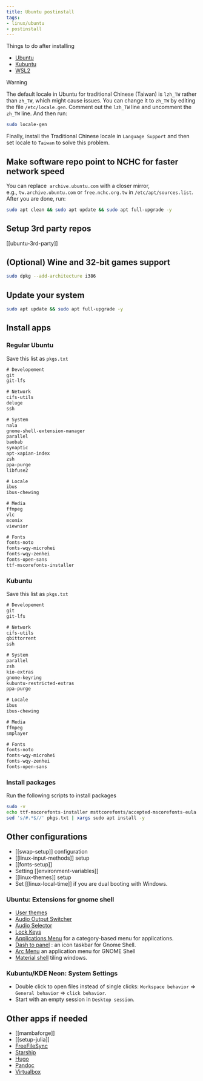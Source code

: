```yaml
---
title: Ubuntu postinstall
tags:
- linux/ubuntu
- postinstall
---
```


Things to do after installing

- [Ubuntu](https://ubuntu.com/download)
- [Kubuntu](https://kubuntu.org/)
- [WSL2](https://docs.microsoft.com/zh-tw/windows/wsl/install)

> [!warning]
> The default locale in Ubuntu for traditional Chinese (Taiwan) is `lzh_TW` rather than `zh_TW`, which might cause issues. You can change it to `zh_TW` by editing the file `/etc/locale.gen`. Comment out the `lzh_TW` line and uncomment the `zh_TW` line. And then run:
> ```bash
> sudo locale-gen
> ```
> Finally, install the Traditional Chinese locale in `Language Support` and then set locale to `Taiwan` to solve this problem.

## Make software repo point to NCHC for faster network speed

You can replace  `archive.ubuntu.com` with a closer mirror, e.g., `tw.archive.ubuntu.com` or `free.nchc.org.tw` in `/etc/apt/sources.list`. After you are done, run:

```bash
sudo apt clean && sudo apt update && sudo apt full-upgrade -y
```

## Setup 3rd party repos

[[ubuntu-3rd-party]]

## (Optional) Wine and 32-bit games support

```bash
sudo dpkg --add-architecture i386
```

## Update your system

```bash
sudo apt update && sudo apt full-upgrade -y
```

## Install apps

### Regular Ubuntu

Save this list as `pkgs.txt`

```txt title="pkgs.txt"
# Developement
git
git-lfs

# Network
cifs-utils
deluge
ssh

# System
nala
gnome-shell-extension-manager
parallel
baobab
synaptic
apt-xapian-index
zsh
ppa-purge
libfuse2

# Locale
ibus
ibus-chewing

# Media
ffmpeg
vlc
mcomix
viewnior

# Fonts
fonts-noto
fonts-wqy-microhei
fonts-wqy-zenhei
fonts-open-sans
ttf-mscorefonts-installer
```

### Kubuntu

Save this list as `pkgs.txt`

```txt title="pkgs.txt"
# Developement
git
git-lfs

# Network
cifs-utils
qbittorrent
ssh

# System
parallel
zsh
kio-extras
gnome-keyring
kubuntu-restricted-extras
ppa-purge

# Locale
ibus
ibus-chewing

# Media
ffmpeg
smplayer

# Fonts
fonts-noto
fonts-wqy-microhei
fonts-wqy-zenhei
fonts-open-sans
```

### Install packages

Run the following scripts to install packages

```bash
sudo -v
echo ttf-mscorefonts-installer msttcorefonts/accepted-mscorefonts-eula select true | sudo debconf-set-selections
sed 's/#.*$//' pkgs.txt | xargs sudo apt install -y
```

## Other configurations

- [[swap-setup]] configuration
- [[linux-input-methods]] setup
- [[fonts-setup]]
- Setting [[environment-variables]]
- [[linux-themes]] setup
- Set [[linux-local-time]] if you are dual booting with Windows.

### Ubuntu: Extensions for gnome shell

- [User themes](https://extensions.gnome.org/extension/19/user-themes/)
- [Audio Output Switcher](https://extensions.gnome.org/extension/751/audio-output-switcher/)
- [Audio Selector](https://extensions.gnome.org/extension/5135/audio-selector/)
- [Lock Keys](https://extensions.gnome.org/extension/36/lock-keys/)
- [Applications Menu](https://extensions.gnome.org/extension/6/applications-menu/) for a category-based menu for applications.
- [Dash to panel](https://extensions.gnome.org/extension/1160/dash-to-panel/) : an icon taskbar for Gnome Shell.
- [Arc Menu](https://extensions.gnome.org/extension/3628/arcmenu/) an application menu for GNOME Shell
- [Material shell](https://extensions.gnome.org/extension/3357/material-shell/) tiling windows.
### Kubuntu/KDE Neon: System Settings

- Double click to open files instead of single clicks: `Workspace behavior` => `General behavior` => `click behavior`.
- Start with an empty session in `Desktop session`.

## Other apps if needed

- [[mambaforge]]
- [[setup-julia]]
- [FreeFileSync](https://freefilesync.org/)
- [Starship](https://starship.rs/)
- [Hugo](https://github.com/gohugoio/hugo/releases/)
- [Pandoc](https://github.com/jgm/pandoc/releases/)
- [Virtualbox](https://www.virtualbox.org/)
